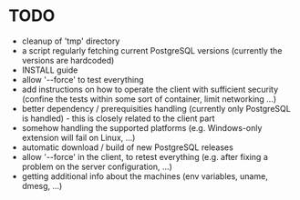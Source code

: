 # TODO

* cleanup of 'tmp' directory
* a script regularly fetching current PostgreSQL versions (currently the versions are hardcoded)
* INSTALL guide
* allow '--force' to test everything
* add instructions on how to operate the client with sufficient security (confine the tests within some sort of container, limit networking ...)
* better dependency / prerequisities handling (currently only PostgreSQL is handled) - this is closely related to the client part
* somehow handling the supported platforms (e.g. Windows-only extension will fail on Linux, ...)
* automatic download / build of new PostgreSQL releases
* allow '--force' in the client, to retest everything (e.g. after fixing a problem on the server configuration, ...)
* getting additional info about the machines (env variables, uname, dmesg, ...)